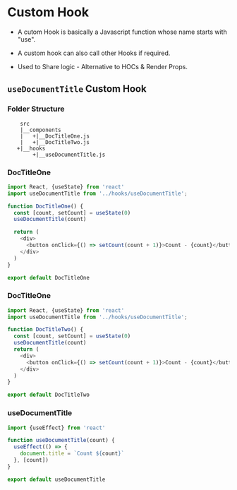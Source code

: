 #   Custom Hook

-   A cutom Hook is basically a Javascript function whose name starts with "use".

-   A custom hook can also call other Hooks if required.

-   Used to Share logic - Alternative to HOCs & Render Props.

##  `useDocumentTitle` Custom Hook

### Folder Structure
```
    src
    |__components
    |   +|__DocTitleOne.js
    |   +|__DocTitleTwo.js
   +|__hooks
        +|__useDocumentTitle.js

```

### DocTitleOne
```js
import React, {useState} from 'react'
import useDocumentTitle from '../hooks/useDocumentTitle';

function DocTitleOne() {
  const [count, setCount] = useState(0)
  useDocumentTitle(count)

  return (
    <div>
      <button onClick={() => setCount(count + 1)}>Count - {count}</button>
    </div>
  )
}

export default DocTitleOne
```

### DocTitleOne
```js
import React, {useState} from 'react'
import useDocumentTitle from '../hooks/useDocumentTitle';

function DocTitleTwo() {
  const [count, setCount] = useState(0)
  useDocumentTitle(count)
  return (
    <div>
      <button onClick={() => setCount(count + 1)}>Count - {count}</button>
    </div>
  )
}

export default DocTitleTwo
```

### useDocumentTitle
```js
import {useEffect} from 'react'

function useDocumentTitle(count) {
  useEffect(() => {
    document.title = `Count ${count}`
  }, [count])
}

export default useDocumentTitle
```


